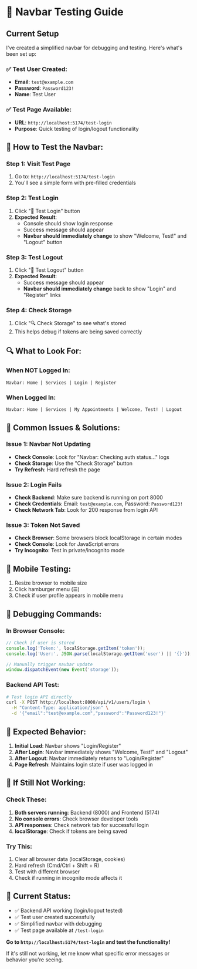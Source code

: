 # 🧪 Navbar Testing Guide

## Current Setup
I've created a simplified navbar for debugging and testing. Here's what's been set up:

### ✅ **Test User Created:**
- **Email**: `test@example.com`
- **Password**: `Password123!`
- **Name**: Test User

### ✅ **Test Page Available:**
- **URL**: `http://localhost:5174/test-login`
- **Purpose**: Quick testing of login/logout functionality

## 🔧 **How to Test the Navbar:**

### **Step 1: Visit Test Page**
1. Go to: `http://localhost:5174/test-login`
2. You'll see a simple form with pre-filled credentials

### **Step 2: Test Login**
1. Click "🔑 Test Login" button
2. **Expected Result**: 
   - Console should show login response
   - Success message should appear
   - **Navbar should immediately change** to show "Welcome, Test!" and "Logout" button

### **Step 3: Test Logout**
1. Click "🚪 Test Logout" button
2. **Expected Result**:
   - Success message should appear
   - **Navbar should immediately change** back to show "Login" and "Register" links

### **Step 4: Check Storage**
1. Click "🔍 Check Storage" to see what's stored
2. This helps debug if tokens are being saved correctly

## 🔍 **What to Look For:**

### **When NOT Logged In:**
```
Navbar: Home | Services | Login | Register
```

### **When Logged In:**
```
Navbar: Home | Services | My Appointments | Welcome, Test! | Logout
```

## 🐛 **Common Issues & Solutions:**

### **Issue 1: Navbar Not Updating**
- **Check Console**: Look for "Navbar: Checking auth status..." logs
- **Check Storage**: Use the "Check Storage" button
- **Try Refresh**: Hard refresh the page

### **Issue 2: Login Fails**
- **Check Backend**: Make sure backend is running on port 8000
- **Check Credentials**: Email: `test@example.com`, Password: `Password123!`
- **Check Network Tab**: Look for 200 response from login API

### **Issue 3: Token Not Saved**
- **Check Browser**: Some browsers block localStorage in certain modes
- **Check Console**: Look for JavaScript errors
- **Try Incognito**: Test in private/incognito mode

## 📱 **Mobile Testing:**
1. Resize browser to mobile size
2. Click hamburger menu (☰)
3. Check if user profile appears in mobile menu

## 🔧 **Debugging Commands:**

### **In Browser Console:**
```javascript
// Check if user is stored
console.log('Token:', localStorage.getItem('token'));
console.log('User:', JSON.parse(localStorage.getItem('user') || '{}'));

// Manually trigger navbar update
window.dispatchEvent(new Event('storage'));
```

### **Backend API Test:**
```bash
# Test login API directly
curl -X POST http://localhost:8000/api/v1/users/login \
  -H "Content-Type: application/json" \
  -d '{"email":"test@example.com","password":"Password123!"}'
```

## 🎯 **Expected Behavior:**

1. **Initial Load**: Navbar shows "Login/Register"
2. **After Login**: Navbar immediately shows "Welcome, Test!" and "Logout"
3. **After Logout**: Navbar immediately returns to "Login/Register"
4. **Page Refresh**: Maintains login state if user was logged in

## 🚨 **If Still Not Working:**

### **Check These:**
1. **Both servers running**: Backend (8000) and Frontend (5174)
2. **No console errors**: Check browser developer tools
3. **API responses**: Check network tab for successful login
4. **localStorage**: Check if tokens are being saved

### **Try This:**
1. Clear all browser data (localStorage, cookies)
2. Hard refresh (Cmd/Ctrl + Shift + R)
3. Test with different browser
4. Check if running in incognito mode affects it

## 📍 **Current Status:**
- ✅ Backend API working (login/logout tested)
- ✅ Test user created successfully
- ✅ Simplified navbar with debugging
- ✅ Test page available at `/test-login`

**Go to `http://localhost:5174/test-login` and test the functionality!**

If it's still not working, let me know what specific error messages or behavior you're seeing.